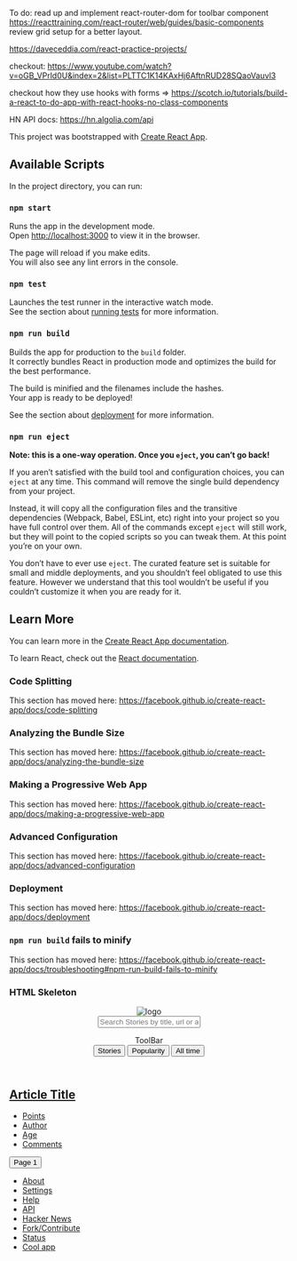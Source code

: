 To do:
read up and implement react-router-dom for toolbar component https://reacttraining.com/react-router/web/guides/basic-components
review grid setup for a better layout.

https://daveceddia.com/react-practice-projects/

checkout: https://www.youtube.com/watch?v=oGB_VPrld0U&index=2&list=PLTTC1K14KAxHj6AftnRUD28SQaoVauvl3

checkout how they use hooks with forms => https://scotch.io/tutorials/build-a-react-to-do-app-with-react-hooks-no-class-components

HN API docs:
https://hn.algolia.com/api

This project was bootstrapped with [Create React App](https://github.com/facebook/create-react-app).

## Available Scripts

In the project directory, you can run:

### `npm start`

Runs the app in the development mode.<br>
Open [http://localhost:3000](http://localhost:3000) to view it in the browser.

The page will reload if you make edits.<br>
You will also see any lint errors in the console.

### `npm test`

Launches the test runner in the interactive watch mode.<br>
See the section about [running tests](https://facebook.github.io/create-react-app/docs/running-tests) for more information.

### `npm run build`

Builds the app for production to the `build` folder.<br>
It correctly bundles React in production mode and optimizes the build for the best performance.

The build is minified and the filenames include the hashes.<br>
Your app is ready to be deployed!

See the section about [deployment](https://facebook.github.io/create-react-app/docs/deployment) for more information.

### `npm run eject`

**Note: this is a one-way operation. Once you `eject`, you can’t go back!**

If you aren’t satisfied with the build tool and configuration choices, you can `eject` at any time. This command will remove the single build dependency from your project.

Instead, it will copy all the configuration files and the transitive dependencies (Webpack, Babel, ESLint, etc) right into your project so you have full control over them. All of the commands except `eject` will still work, but they will point to the copied scripts so you can tweak them. At this point you’re on your own.

You don’t have to ever use `eject`. The curated feature set is suitable for small and middle deployments, and you shouldn’t feel obligated to use this feature. However we understand that this tool wouldn’t be useful if you couldn’t customize it when you are ready for it.

## Learn More

You can learn more in the [Create React App documentation](https://facebook.github.io/create-react-app/docs/getting-started).

To learn React, check out the [React documentation](https://reactjs.org/).

### Code Splitting

This section has moved here: https://facebook.github.io/create-react-app/docs/code-splitting

### Analyzing the Bundle Size

This section has moved here: https://facebook.github.io/create-react-app/docs/analyzing-the-bundle-size

### Making a Progressive Web App

This section has moved here: https://facebook.github.io/create-react-app/docs/making-a-progressive-web-app

### Advanced Configuration

This section has moved here: https://facebook.github.io/create-react-app/docs/advanced-configuration

### Deployment

This section has moved here: https://facebook.github.io/create-react-app/docs/deployment

### `npm run build` fails to minify

This section has moved here: https://facebook.github.io/create-react-app/docs/troubleshooting#npm-run-build-fails-to-minify

### HTML Skeleton

<div className="App">
        <header>
          <div className="TopHeader">
            <img src={Logo} alt="logo" />
            <form>
              <input
                type="text"
                placeholder="Search Stories by title, url or author<"
              />
            </form>
            <div className="Toolbar">ToolBar</div>
          </div>
          <div className="SearchFilters">
            <button>Stories</button>
            <button>Popularity</button>
            <button>All time</button>
          </div>
        </header>
        <main>
          <div className="ArticleListItem">
            <h2>
              <a href="/">Article Title</a>
            </h2>
            <ul>
              <li>
                <a href="/">Points</a>
              </li>
              <li>
                <a href="/">Author</a>
              </li>
              <li>
                <a href="/">Age</a>
              </li>
              <li>
                <a href="/">Comments</a>
              </li>
            </ul>
          </div>
          <div className="MoreResults">
            <button>Page 1</button>
          </div>
        </main>
        <footer>
          <ul>
            <li>
              <a href="">About</a>
            </li>
            <li>
              <a href="">Settings</a>
            </li>
            <li>
              <a href="">Help</a>
            </li>
            <li>
              <a href="">API</a>
            </li>
            <li>
              <a href="">Hacker News</a>
            </li>
            <li>
              <a href="">Fork/Contribute</a>
            </li>
            <li>
              <a href="">Status</a>
            </li>
            <li>
              <a href="">Cool app</a>
            </li>
          </ul>
        </footer>
      </div>
